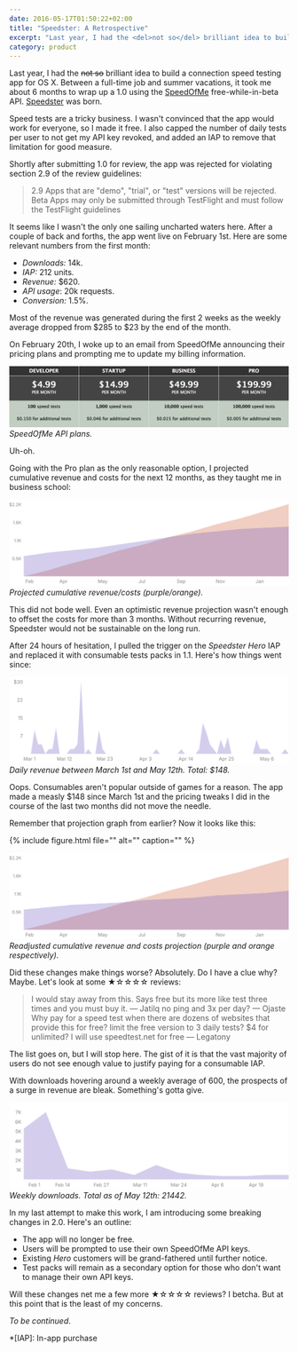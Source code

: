 ```yaml
---
date: 2016-05-17T01:50:22+02:00
title: "Speedster: A Retrospective"
excerpt: "Last year, I had the <del>not so</del> brilliant idea to build a connection speed testing app for OS X. Between a full-time job and summer vacations, it took me about 6 months to wrap up a 1.0. Speedster was born."
category: product
---
```


Last year, I had the ~~not so~~ brilliant idea to build a connection speed testing app for OS X. Between a full-time job and summer vacations, it took me about 6 months to wrap up a 1.0 using the [SpeedOfMe] free-while-in-beta API. [Speedster] was born.

Speed tests are a tricky business. I wasn't convinced that the app would work for everyone, so I made it free. I also capped the number of daily tests per user to not get my API key revoked, and added an IAP to remove that limitation for good measure.

Shortly after submitting 1.0 for review, the app was rejected for violating section 2.9 of the review guidelines:

> 2.9 Apps that are "demo", "trial", or "test" versions will be rejected. Beta Apps may only be submitted through TestFlight and must follow the TestFlight guidelines

It seems like I wasn't the only one sailing uncharted waters here. After a couple of back and forths, the app went live on February 1st. Here are some relevant numbers from the first month:

- *Downloads:* 14k.
- *IAP:* 212 units.
- *Revenue:* $620.
- *API usage*: 20k requests.
- *Conversion:* 1.5%.

Most of the revenue was generated during the first 2 weeks as the weekly average dropped from $285 to $23 by the end of the month.

On February 20th, I woke up to an email from SpeedOfMe announcing their pricing plans and prompting me to update my billing information.

![SpeedOfMe Pricing](speedofme-plans.png) _SpeedOfMe API plans._

Uh-oh.

Going with the Pro plan as the only reasonable option, I projected cumulative revenue and costs for the next 12 months, as they taught me in business school:

![[Chart] Cumulative Revenue Projection](cumulative-costs-sales.svg) _Projected cumulative revenue/costs (purple/orange)._

This did not bode well. Even an optimistic revenue projection wasn't enough to offset the costs for more than 3 months. Without recurring revenue, Speedster would not be sustainable on the long run.

After 24 hours of hesitation, I pulled the trigger on the *Speedster Hero* IAP and replaced it with consumable tests packs in 1.1. Here's how things went since:

![[Chart] Daily Sales](march-may-sales.svg) _Daily revenue between March 1st and May 12th. Total: $148._

Oops. Consumables aren't popular outside of games for a reason. The app made a measly $148 since March 1st and the pricing tweaks I did in the course of the last two months did not move the needle.

Remember that projection graph from earlier? Now it looks like this:

{% include figure.html file="" alt="" caption="" %}

![[Chart] Readjusted Cumulative Revenue/Cost Projection](sales-adjusted-cumulative-costs-sales.svg) _Readjusted cumulative revenue and costs projection (purple and orange respectively)._

Did these changes make things worse? Absolutely. Do I have a clue why? Maybe. Let's look at some ★☆☆☆☆ reviews:

> I would stay away from this. Says free but its more like test three times and you must buy it. — Jatilq
> no ping and 3x per day? — Ojaste
> Why pay for a speed test when there are dozens of websites that provide this for free? limit the free version to 3 daily tests? $4 for unlimited? I will use speedtest.net for free — Legatony

The list goes on, but I will stop here. The gist of it is that the vast majority of users do not see enough value to justify paying for a consumable IAP.

With downloads hovering around a weekly average of 600, the prospects of a surge in revenue are bleak. Something's gotta give.

![[Chart] Weekly Downloads](weekly-downloads.svg) _Weekly downloads. Total as of May 12th: 21442._

In my last attempt to make this work, I am introducing some breaking changes in 2.0. Here's an outline:

- The app will no longer be free.
- Users will be prompted to use their own SpeedOfMe API keys.
- Existing *Hero* customers will be grand-fathered until further notice.
- Test packs will remain as a secondary option for those who don't want to manage their own API keys.

Will these changes net me a few more ★☆☆☆☆ reviews? I betcha. But at this point that is the least of my concerns.

*To be continued*.

*[IAP]: In-app purchase

[SpeedOfMe]: http://speedof.me
[Speedster]: https://speedsterapp.com
